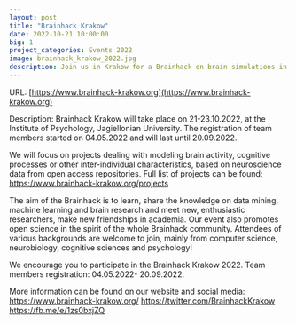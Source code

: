 ```yaml
---
layout: post
title: "Brainhack Krakow"
date: 2022-10-21 10:00:00
big: 1
project_categories: Events 2022
image: brainhack_krakow_2022.jpg
description: Join us in Krakow for a Brainhack on brain simulations in health and disease!
---
```


URL: [https://www.brainhack-krakow.org](https://www.brainhack-krakow.org)

Description: Brainhack Krakow will take place on 21-23.10.2022, at the Institute of Psychology, Jagiellonian University. The registration of team members started on 04.05.2022 and will last until 20.09.2022.
 
We will focus on projects dealing with modeling brain activity, cognitive processes or other inter-individual characteristics, based on neuroscience data from open access repositories. Full list of projects can be found: https://www.brainhack-krakow.org/projects
 
The aim of the Brainhack is to learn, share the knowledge on data mining, machine learning and brain research and meet new, enthusiastic researchers, make new friendships in academia. Our event also promotes open science in the spirit of the whole Brainhack community. Attendees of various backgrounds are welcome to join, mainly from computer science, neurobiology, cognitive sciences and psychology!
 
We encourage you to participate in the Brainhack Krakow 2022. 
Team members registration: 04.05.2022- 20.09.2022. 
 
More information can be found on our website and social media:
https://www.brainhack-krakow.org/ 
https://twitter.com/BrainhackKrakow
https://fb.me/e/1zs0bxjZQ